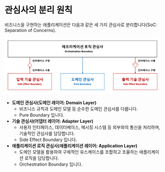 # 관심사의 분리 원칙

비즈니스을 구현하는 애플리케이션은 다음과 같은 세 가지 관심사로 분리합니다(SoC: Separation of Concerns).

![](./separation_of_concerns.png)

- **도메인 관심사(도메인 레이어: Domain Layer)**
  - 비즈니스 규칙과 도메인 모델 등 순수한 도메인 관심사를 다룹니다.
  - Pure Boundary 입니다.
- **기술 관심사(어댑터 레이어: Adapter Layer)**
  - 사용자 인터페이스, 데이터베이스, 메시징 시스템 등 외부와의 통신을 처리하며, 기술적인 관심사를 담당합니다.
  - Side Effect Boundary 입니다.
- **애플리케이션 로직 관심사(애플리케이션 레이어: Application Layer)**
  - 도메인 모델을 활용하여 구체적인 유스케이스를 조합하고 조율하는 애플리케이션 로직을 담당합니다.
  - Orchestration Boundary 입니다.
